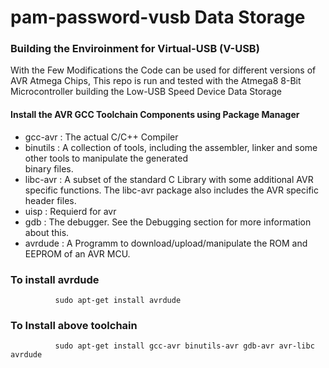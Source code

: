 # pam-password-vusb Data Storage

### Building the Enviroinment for Virtual-USB (V-USB)

With the Few Modifications the Code can be used for different versions of AVR Atmega Chips, This repo is run and tested with the Atmega8 8-Bit Microcontroller building the Low-USB Speed Device Data Storage

#### Install the AVR GCC Toolchain Components using Package Manager 

- gcc-avr   : The actual C/C++ Compiler 
- binutils  : A collection of tools, including the assembler, linker and some other tools to manipulate the generated   
              binary files.
- libc-avr  : A subset of the standard C Library with some additional AVR specific functions. The libc-avr package also                includes the AVR specific header files. 
- uisp      : Requierd for avr 
- gdb       : The debugger. See the Debugging section for more information about this. 
- avrdude   : A Programm to download/upload/manipulate the ROM and EEPROM of an AVR MCU.

### To install avrdude
              sudo apt-get install avrdude

### To Install above toolchain 
              sudo apt-get install gcc-avr binutils-avr gdb-avr avr-libc avrdude



  

